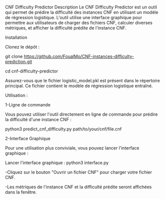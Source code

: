 CNF Difficulty Predictor
Description
Le CNF Difficulty Predictor est un outil qui permet de prédire la difficulté des instances CNF en utilisant un modèle de régression logistique. L'outil utilise une interface graphique pour permettre aux utilisateurs de charger des fichiers CNF, calculer diverses métriques, et afficher la difficulté prédite de l'instance CNF.

Installation



Clonez le dépôt :

git clone https://github.com/FoualMo/CNF-instances-difficulty-prediction.git



cd cnf-difficulty-predictor

Assurez-vous que le fichier logistic_model.pkl est présent dans le répertoire principal. Ce fichier contient le modèle de régression logistique entraîné.

Utilisation :



1-Ligne de commande


Vous pouvez utiliser l'outil directement en ligne de commande pour prédire la difficulté d'une instance CNF :

python3 predict_cnf_difficulty.py path/to/your/cnf/file.cnf



2-Interface Graphique



Pour une utilisation plus conviviale, vous pouvez lancer l'interface graphique :




Lancer l'interface graphique : python3 interface.py

-Cliquez sur le bouton "Ouvrir un fichier CNF" pour charger votre fichier CNF.


-Les métriques de l'instance CNF et la difficulté prédite seront affichées dans la fenêtre.
